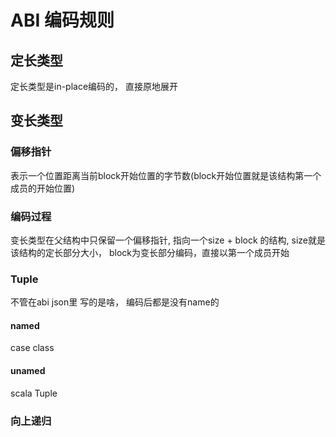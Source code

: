# ABI 编码规则

## 定长类型
定长类型是in-place编码的， 直接原地展开

## 变长类型
### 偏移指针
表示一个位置距离当前block开始位置的字节数(block开始位置就是该结构第一个成员的开始位置)

### 编码过程
变长类型在父结构中只保留一个偏移指针, 指向一个size + block 的结构, size就是该结构的定长部分大小， block为变长部分编码，直接以第一个成员开始

### Tuple
不管在abi json里 写的是啥， 编码后都是没有name的
#### named
case class 
#### unamed
scala Tuple


### 向上递归